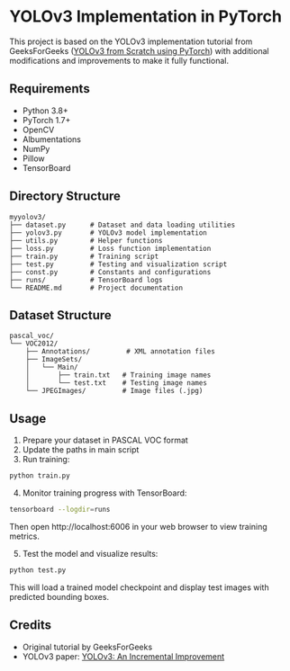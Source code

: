 # YOLOv3 Implementation in PyTorch

This project is based on the YOLOv3 implementation tutorial from GeeksForGeeks ([YOLOv3 from Scratch using PyTorch](https://www.geeksforgeeks.org/yolov3-from-scratch-using-pytorch/)) with additional modifications and improvements to make it fully functional.

## Requirements

- Python 3.8+
- PyTorch 1.7+
- OpenCV
- Albumentations
- NumPy
- Pillow
- TensorBoard

## Directory Structure

```
myyolov3/
├── dataset.py      # Dataset and data loading utilities
├── yolov3.py       # YOLOv3 model implementation
├── utils.py        # Helper functions
├── loss.py         # Loss function implementation
├── train.py        # Training script
├── test.py         # Testing and visualization script
├── const.py        # Constants and configurations
├── runs/           # TensorBoard logs
└── README.md       # Project documentation
```

## Dataset Structure

```
pascal_voc/
└── VOC2012/
    ├── Annotations/         # XML annotation files
    ├── ImageSets/
    │   └── Main/
    │       ├── train.txt   # Training image names
    │       └── test.txt    # Testing image names
    └── JPEGImages/         # Image files (.jpg)
```

## Usage

1. Prepare your dataset in PASCAL VOC format
2. Update the paths in main script
3. Run training:
```bash
python train.py
```

4. Monitor training progress with TensorBoard:
```bash
tensorboard --logdir=runs
```
Then open http://localhost:6006 in your web browser to view training metrics.

5. Test the model and visualize results:
```bash
python test.py
```
This will load a trained model checkpoint and display test images with predicted bounding boxes.

## Credits

- Original tutorial by GeeksForGeeks
- YOLOv3 paper: [YOLOv3: An Incremental Improvement](https://arxiv.org/abs/1804.02767)
